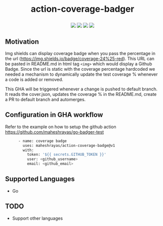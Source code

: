 
<h1 align="center">
  <p align="center">action-coverage-badger</p>
</h1>

<div align="center">
  <a href="https://github.com/maheshrayas/action-coverage-badge/actions" alt="Build"><img src="https://github.com/maheshrayas/action-coverage-badge/workflows/build/badge.svg" /></a>
  <a href="https://github.com/maheshrayas/action-coverage-badge/actions/workflows/lint.yaml" alt="Lint"><img src="https://github.com/maheshrayas/action-coverage-badge/actions/workflows/lint.yaml/badge.svg" /></a>
  <a href="https://github.com/maheshrayas/action-coverage-badge/commits/main" alt="last commit"><img src="https://img.shields.io/github/last-commit/maheshrayas/action-coverage-badge?color=purple" /></a>
  <a alt="Action pulled"><img src="https://img.shields.io/docker/pulls/maheshrayas/coverage-badger.svg" /></a>
</div>

## Motivation

Img shields can display coverage badge when you pass the percentage in the url (https://img.shields.io/badge/coverage-24%25-red). This URL can be pasted in README.md in html tag `<img>` which would display a Github Badge. Since the url is static with the coverage percentage hardcoded we needed a mechanism to dynamically update the test coverage % whenever a code is added or removed.

This GHA will be triggered whenever a change is pushed to default branch. It reads the cover.json, updates the coverage % in the README.md, create a PR to default branch and automerges.


## Configuration in GHA workflow

Refer to the example on how to setup the github action
https://github.com/maheshrayas/go-badger-test

```bash
      - name: coverage badge
        uses: maheshrayas/action-coverage-badge@v1
        with:
          token: '${{ secrets.GITHUB_TOKEN }}'
          user: <github_username>
          email: <github_email>
```

## Supported Languages

* Go

## TODO

* Support other languages
